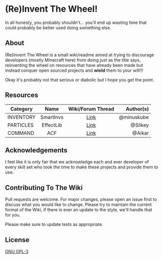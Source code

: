 # (Re)Invent The Wheel!
In all honesty, you probably shouldn't... you'll end up wasting time that could probably be better used doing something else. 

## About

(Re)Invent The Wheel is a small wiki/readme aimed at trying to discourage developers (mostly Minecraft here) from doing just as the title says, reinventing the wheel on resources that have already been made but instead conquer open sourced projects and **wield** them to your will!!!

Okay it's probably not that serious or diabolic but I hope you get the point.


## Resources

| Category | Name | Wiki/Forum Thread | Author(s) |
| -------- |:----:|:-----------------:| -----:| 
| INVENTORY | SmartInvs | [Link](https://minuskube.gitbooks.io/smartinvs/) | @minuskube
| PARTICLES | EffectLib | [Link](https://github.com/Slikey/EffectLib) | @Slikey 
| COMMAND  | ACF | [Link](https://www.spigotmc.org/threads/acf-beta-annotation-command-framework.234266/) | @Aikar

## Acknowledgements
I feel like it is only fair that we acknowledge each and ever developer of every skill set who took the time to make these projects and provide them to use.

## Contributing To The Wiki
Pull requests are welcome. For major changes, please open an issue first to discuss what you would like to change. Please try to maintain the current format of the Wiki, if there is ever an update to the style, we'll handle that for you.

Please make sure to update tests as appropriate.


## License
[GNU GPL-3](https://github.com/tevinstech/reinventhewheel-mc/blob/master/LICENSE)

